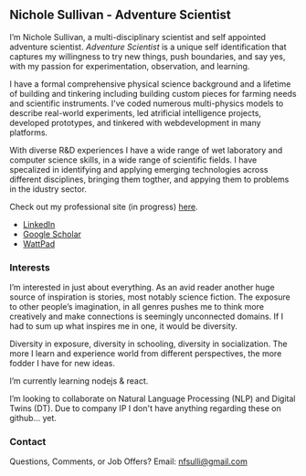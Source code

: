 ## Nichole Sullivan - Adventure Scientist
I’m Nichole Sullivan, a multi-disciplinary scientist and self appointed adventure scientist. *Adventure Scientist* is a unique self identification that captures my willingness to try new things, push boundaries, and say yes, with my passion for experimentation, observation, and learning.

I have a formal comprehensive physical science background and a lifetime of building and tinkering including
building custom pieces for farming needs and scientific instruments. I've coded numerous multi-physics models to describe real-world experiments, led atrificial intelligence projects,
developed prototypes, and tinkered with webdevelopment in many platforms.

With diverse R&D experiences I have a wide range of wet laboratory and computer science skills, in a wide range of scientific fields. I have specalized in identifying and applying emerging technologies across different disciplines, bringing them togther, and appying them to problems in the idustry sector. 

Check out my professional site (in progress) [here](https://colee222.github.io/NFS-Adv-Sci/).

* [LinkedIn](https://www.linkedin.com/in/nicholesullivan)
* [Google Scholar](https://scholar.google.com/citations?user=XphOlooAAAAJ&hl=en)
* [WattPad](https://wattpad.com/story/251166884-perverse-discovery)

### Interests

I’m interested in just about everything. As an avid reader another huge source of inspiration is stories, most notably science fiction. The exposure to other people’s imagination, 
in all genres pushes me to think more creatively and make connections is seemingly unconnected domains. If I had to sum up what inspires me in one, it would be diversity. 

Diversity in exposure, diversity in schooling, diversity in socialization. The more I learn and experience world from different perspectives, the more fodder I have for new ideas. 

I’m currently learning nodejs & react.

I’m looking to collaborate on Natural Language Processing (NLP) and Digital Twins (DT). Due to company IP I don't have anything regarding these on github... yet. 

### Contact

Questions, Comments, or Job Offers? Email: [nfsulli@gmail.com](nfsulli@gmail.com)

<!---
colee222/colee222 is a ✨ special ✨ repository because its `README.md` (this file) appears on your GitHub profile.
You can click the Preview link to take a look at your changes.
--->
